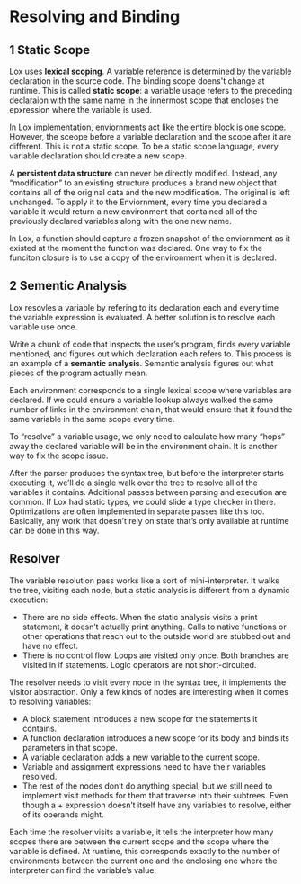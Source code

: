 # Resolving and Binding

## 1 Static Scope

Lox uses **lexical scoping**. A variable reference is determined by the variable declaration in the source code. The binding scope doens't change at runtime. This is called **static scope**: a variable usage refers to the preceding declaraion with the same name in the innermost scope that encloses the epxression where the variable is used.

In Lox implementation, enviornments act like the entire block is one scope. However, the sceope before a variable declaration and the scope after it are different. This is not a static scope. To be a static scope language, every variable declaration should create a new scope.

A **persistent data structure** can never be directly modified. Instead, any “modification” to an existing structure produces a brand new object that contains all of the original data and the new modification. The original is left unchanged. To apply it to the Enviornment, every time you declared a variable it would return a new environment that contained all of the previously declared variables along with the one new name.

In Lox, a function should capture a frozen snapshot of the enviornment as it existed at the moment the function was declared. One way to fix the funciton closure is to use a copy of the environment when it is declared.

## 2 Sementic Analysis

Lox resovles a variable by refering to its declaration each and every time the variable expression is evaluated. A better solution is to resolve each variable use once.

Write a chunk of code that inspects the user’s program, finds every variable mentioned, and figures out which declaration each refers to. This process is an example of a **semantic analysis**. Semantic analysis figures out what pieces of the program actually mean.

Each environment corresponds to a single lexical scope where variables are declared. If we could ensure a variable lookup always walked the same number of links in the environment chain, that would ensure that it found the same variable in the same scope every time.

To “resolve” a variable usage, we only need to calculate how many “hops” away the declared variable will be in the environment chain. It is another way to fix the scope issue.

After the parser produces the syntax tree, but before the interpreter starts executing it, we’ll do a single walk over the tree to resolve all of the variables it contains. Additional passes between parsing and execution are common. If Lox had static types, we could slide a type checker in there. Optimizations are often implemented in separate passes like this too. Basically, any work that doesn’t rely on state that’s only available at runtime can be done in this way.

## Resolver

The variable resolution pass works like a sort of mini-interpreter. It walks the tree, visiting each node, but a static analysis is different from a dynamic execution:

- There are no side effects. When the static analysis visits a print statement, it doesn’t actually print anything. Calls to native functions or other operations that reach out to the outside world are stubbed out and have no effect.
- There is no control flow. Loops are visited only once. Both branches are visited in if statements. Logic operators are not short-circuited.

The resolver needs to visit every node in the syntax tree, it implements the visitor abstraction. Only a few kinds of nodes are interesting when it comes to resolving variables:

- A block statement introduces a new scope for the statements it contains.
- A function declaration introduces a new scope for its body and binds its parameters in that scope.
- A variable declaration adds a new variable to the current scope.
- Variable and assignment expressions need to have their variables resolved.
- The rest of the nodes don’t do anything special, but we still need to implement visit methods for them that traverse into their subtrees. Even though a + expression doesn’t itself have any variables to resolve, either of its operands might.

Each time the resolver visits a variable, it tells the interpreter how many scopes there are between the current scope and the scope where the variable is defined. At runtime, this corresponds exactly to the number of environments between the current one and the enclosing one where the interpreter can find the variable’s value.
